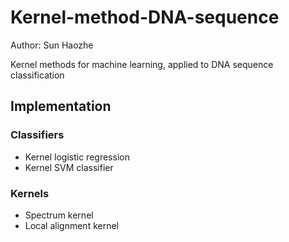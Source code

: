 # Kernel-method-DNA-sequence

Author: Sun Haozhe

Kernel methods for machine learning, applied to DNA sequence classification

## Implementation

### Classifiers
- Kernel logistic regression
- Kernel SVM classifier

### Kernels
- Spectrum kernel
- Local alignment kernel
